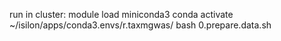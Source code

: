 run in cluster:
module load miniconda3
conda activate ~/isilon/apps/conda3.envs/r.taxmgwas/
bash 0.prepare.data.sh 

